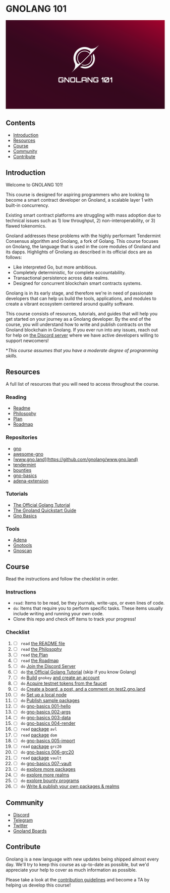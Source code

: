 # GNOLANG 101

<div align="center">
	<img src="./banner.png" />
</div>

## Contents 
- [Introduction](##Introduction)
- [Resources](##Resources)
- [Course](##Course)
- [Community](##Community)
- [Contribute](##Contribute)

## Introduction

Welcome to GNOLANG 101!

This course is designed for aspiring programmers who are looking to become a smart contract developer on Gnoland, a scalable layer 1 with built-in concurrency.

Existing smart contract platforms are struggling with mass adoption due to technical issues such as 1) low throughput, 2) non-interoperability, or 3) flawed tokenomics.

Gnoland addresses these problems with the highly performant Tendermint Consensus algorithm and Gnolang, a fork of Golang. This course focuses on Gnolang, the language that is used in the core modules of Gnoland and its dapps. Highlights of Gnolang as described in its official docs are as follows:

 - Like interpreted Go, but more ambitious.
 - Completely deterministic, for complete accountability.
 - Transactional persistence across data realms.
 - Designed for concurrent blockchain smart contracts systems. 

Gnolang is in its early stage, and therefore we're in need of passionate developers that can help us build the tools, applications, and modules to create a vibrant ecosystem centered around quality software.

This course consists of resources, tutorials, and guides that will help you get started on your journey as a Gnolang developer. By the end of the course, you will understand how to write and publish contracts on the Gnoland blockchain in Gnolang. If you ever run into any issues, reach out for help on [the Discord server](https://discord.com/invite/3YbdqVP8Tb) where we have active developers willing to support newcomers!

**This course assumes that you have a moderate degree of programming skills.*

## Resources
A full list of resources that you will need to access throughout the course.

### Reading
- [Readme](https://github.com/gnolang/gno#readme)
- [Philosophy](https://github.com/gnolang/gno/blob/master/PHILOSOPHY.md)
- [Plan](https://github.com/gnolang/gno/blob/master/PLAN.md)
- [Roadmap](https://github.com/gnolang/gno/blob/master/PLAN.md)

### Repositories
- [gno](https://github.com/gnolang/gno)
- [awesome-gno](https://github.com/gnolang/awesome-gno)
- [www.gno.land](https://github.com/gnolang/www.gno.land)
- [tendermint](https://github.com/gnolang/tendermint)
- [bounties](https://github.com/gnolang/bounties)
- [gno-basics](https://github.com/moul/gno-basics)
- [adena-extension](https://github.com/onbloc/adena-extension)

### Tutorials
- [The Official Golang Tutorial](https://go.dev/doc/tutorial/)
- [The Gnoland Quickstart Guide](https://test2.gno.land/r/boards:testboard/5)
- [Gno Basics](https://github.com/moul/gno-basics)

### Tools
- [Adena](https://adena.app/)
- [Gnotools](https://app.gno.tools/r/boards:testboard)
- [Gnoscan](https://gnoscan.io)

## Course
Read the instructions and follow the checklist in order.

### Instructions
-  `read`: Items to be read, be they journals, write-ups, or even lines of code.
-  `do`: Items that require you to perform specific tasks. These items usually include writing and running your own code.
- Clone this repo and check off items to track your progress!

### Checklist

1. - [ ] `read` [the README file](https://github.com/gnolang/gno#readme)
2.  - [ ] `read` [the Philosophy](https://github.com/gnolang/gno/blob/master/PHILOSOPHY.md)
3.  - [ ] `read` [the Plan](https://github.com/gnolang/gno/blob/master/PLAN.md)
4.  - [ ] `read` [the Roadmap](https://github.com/gnolang/gno/blob/master/ROADMAP.md)
5. - [ ] `do` [Join the Discord Server](https://discord.gg/3YbdqVP8Tb)
6.  - [ ] `do` [the Official Golang Tutorial](https://go.dev/doc/tutorial/) (skip if you know Golang)
7.  - [ ] `do` [Build](https://github.com/gnolang/gno/blob/master/examples/gno.land/r/boards/README.md#build-gnokey-create-your-account-and-interact-with-gno) `gnokey` [and create an account](https://github.com/gnolang/gno/blob/master/examples/gno.land/r/boards/README.md#build-gnokey-create-your-account-and-interact-with-gno)
8.  - [ ] `do` [Acquire testnet tokens from the faucet](https://test2.gno.land/faucet)
9.  - [ ] `do` [Create a board, a post, and a comment on test2.gno.land](https://test2.gno.land/r/boards?help)
10. - [ ] `do` [Set up a local node](https://github.com/gnolang/gno/blob/master/examples/gno.land/r/boards/README.md#starting-a-local-gnoland-node)
11. - [ ] `do` [Publish sample packages](https://github.com/gnolang/gno/blob/master/examples/gno.land/r/boards/README.md#publish-the-gnolandpavl-package)
12. - [ ] `do` [gno-basics 001-hello](https://github.com/moul/gno-basics/tree/main/001-hello)
13. - [ ] `do` [gno-basics 002-args](https://github.com/moul/gno-basics/tree/main/002-args)
14. - [ ] `do` [gno-basics 003-data](https://github.com/moul/gno-basics/tree/main/003-data)
15. - [ ] `do` [gno-basics 004-render](https://github.com/moul/gno-basics/tree/main/004-render)
16. - [ ] `read` [package](https://github.com/gnolang/gno/tree/master/examples/gno.land/p/avl) `avl`
17. - [ ] `read` [package](https://github.com/gnolang/gno/tree/master/examples/gno.land/p/dom) `dom`
18. - [ ] `do` [gno-basics 005-import](https://github.com/moul/gno-basics/tree/main/005-import)
19.  - [ ] `read` [package]((https://github.com/gnolang/gno/tree/master/examples/gno.land/p/grc/grc20)) `grc20`
20. - [ ] `do` [gno-basics 006-grc20](https://github.com/moul/gno-basics/tree/main/006-grc20)
21. - [ ] `read` [package](https://github.com/gnolang/gno/tree/master/examples/gno.land/p/grc/exts/vault) `vault`
22. - [ ] `do` [gno-basics 007-vault](https://github.com/moul/gno-basics/tree/main/007-vault)
23. - [ ] `do` [explore more packages](https://github.com/gnolang/gno/tree/master/examples/gno.land/p)
24. - [ ] `do` [explore more realms](https://github.com/gnolang/gno/tree/master/examples/gno.land/r)
25. - [ ] `do` [explore bounty programs](https://github.com/gnolang/bounties)
26. - [ ] `do` [Write & publish your own packages & realms](https://test2.gno.land/)

## Community
- [Discord](https://discord.gg/3YbdqVP8Tb)
- [Telegram](https://t.me/gnoland)
- [Twitter](https://twitter.com/_gnoland)
- [Gnoland Boards](https://gno.land/r/boards)

## Contribute
Gnolang is a new language with new updates being shipped almost every day. We'll try to keep this course as up-to-date as possible, but we'd appreciate your help to cover as much information as possible. 

Please take a look at the [contribution guidelines](https://github.com/onbloc/gnolang-101/blob/main/Contribution%20Guidelines.md) and become a TA by helping us develop this course!
